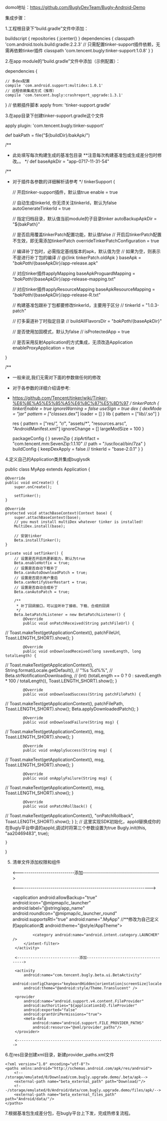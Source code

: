 domo地址：https://github.com/BuglyDevTeam/Bugly-Android-Demo

集成步骤：

1.工程根目录下“build.gradle”文件中添加：

buildscript {
    repositories {
        jcenter()
    }
    dependencies {
        classpath 'com.android.tools.build:gradle:2.2.3'
        // 只需配置tinker-support插件依赖，无需再依赖tinker插件
        classpath 'com.tencent.bugly:tinker-support:1.0.8'
    }
}

2.在app module的“build.gradle”文件中添加（示例配置）：

dependencies {

    // 多dex配置
    compile 'com.android.support:multidex:1.0.1'
    // 远程依赖集成方式（推荐）
    compile 'com.tencent.bugly:crashreport_upgrade:1.3.1'
}
// 依赖插件脚本
apply from: 'tinker-support.gradle'

3.在app目录下创建tinker-support.gradle这个文件


apply plugin: 'com.tencent.bugly.tinker-support'

def bakPath = file("${buildDir}/bakApk/")

/**
 * 此处填写每次构建生成的基准包目录  **注意每次构建基准包或生成差分包时修改。。
 */
def baseApkDir = "app-0717-11-31-54"

/**
 * 对于插件各参数的详细解析请参考
 */
tinkerSupport {

    // 开启tinker-support插件，默认值true
    enable = true

    // 自动生成tinkerId, 你无须关注tinkerId，默认为false
    autoGenerateTinkerId = true

    // 指定归档目录，默认值当前module的子目录tinker
    autoBackupApkDir = "${bakPath}"

    // 是否启用覆盖tinkerPatch配置功能，默认值false
    // 开启后tinkerPatch配置不生效，即无需添加tinkerPatch
    overrideTinkerPatchConfiguration = true

    // 编译补丁包时，必需指定基线版本的apk，默认值为空
    // 如果为空，则表示不是进行补丁包的编译
    // @{link tinkerPatch.oldApk }
    baseApk =  "${bakPath}/${baseApkDir}/app-release.apk"

    // 对应tinker插件applyMapping
    baseApkProguardMapping = "${bakPath}/${baseApkDir}/app-release-mapping.txt"

    // 对应tinker插件applyResourceMapping
    baseApkResourceMapping = "${bakPath}/${baseApkDir}/app-release-R.txt"

    // 构建基准包跟补丁包都要修改tinkerId，主要用于区分
    //  tinkerId = "1.0.3-patch"

    // 打多渠道补丁时指定目录
    // buildAllFlavorsDir = "${bakPath}/${baseApkDir}"

    // 是否使用加固模式，默认为false
    // isProtectedApp = true

    // 是否采用反射Application的方式集成，无须改造Application
    enableProxyApplication = true

}

/**
 * 一般来说,我们无需对下面的参数做任何的修改
 * 对于各参数的详细介绍请参考:
 * https://github.com/Tencent/tinker/wiki/Tinker-%E6%8E%A5%E5%85%A5%E6%8C%87%E5%8D%97
 */
tinkerPatch {
    tinkerEnable = true
    ignoreWarning = false
    useSign = true
    dex {
        dexMode = "jar"
        pattern = ["classes*.dex"]
        loader = []
    }
    lib {
        pattern = ["lib/*/*.so"]
    }

    res {
        pattern = ["res/*", "r/*", "assets/*", "resources.arsc", "AndroidManifest.xml"]
        ignoreChange = []
        largeModSize = 100
    }

    packageConfig {
    }
    sevenZip {
        zipArtifact = "com.tencent.mm:SevenZip:1.1.10"
//        path = "/usr/local/bin/7za"
    }
    buildConfig {
        keepDexApply = false
//      tinkerId = "base-2.0.1"
    }
}


4.定义自己的Application类并集成buglysdk

public class MyApp extends Application {

    @Override
    public void onCreate() {
        super.onCreate();

        setTinker();
    }

    @Override
    protected void attachBaseContext(Context base) {
        super.attachBaseContext(base);
        // you must install multiDex whatever tinker is installed!
        MultiDex.install(base);

        // 安装tinker
        Beta.installTinker();
    }

    private void setTinker() {
        // 设置是否开启热更新能力，默认为true
        Beta.enableHotfix = true;
        // 设置是否自动下载补丁
        Beta.canAutoDownloadPatch = true;
        // 设置是否提示用户重启
        Beta.canNotifyUserRestart = true;
        // 设置是否自动合成补丁
        Beta.canAutoPatch = true;

        /**
         * 补丁回调接口，可以监听补丁接收、下载、合成的回调
         */
        Beta.betaPatchListener = new BetaPatchListener() {
            @Override
            public void onPatchReceived(String patchFileUrl) {
//                Toast.makeText(getApplicationContext(), patchFileUrl, Toast.LENGTH_SHORT).show();
            }

            @Override
            public void onDownloadReceived(long savedLength, long totalLength) {
//                Toast.makeText(getApplicationContext(), String.format(Locale.getDefault(),
//                        "%s %d%%",
//                        Beta.strNotificationDownloading,
//                        (int) (totalLength == 0 ? 0 : savedLength * 100 / totalLength)), Toast.LENGTH_SHORT).show();
            }

            @Override
            public void onDownloadSuccess(String patchFilePath) {
//                Toast.makeText(getApplicationContext(), patchFilePath, Toast.LENGTH_SHORT).show();
                Beta.applyDownloadedPatch();
            }

            @Override
            public void onDownloadFailure(String msg) {
//                Toast.makeText(getApplicationContext(), msg, Toast.LENGTH_SHORT).show();
            }

            @Override
            public void onApplySuccess(String msg) {
//                Toast.makeText(getApplicationContext(), msg, Toast.LENGTH_SHORT).show();
            }

            @Override
            public void onApplyFailure(String msg) {
//                Toast.makeText(getApplicationContext(), msg, Toast.LENGTH_SHORT).show();
            }

            @Override
            public void onPatchRollback() {
//                Toast.makeText(getApplicationContext(), "onPatchRollback", Toast.LENGTH_SHORT).show();
            }
        };
        // 这里实现SDK初始化，appId替换成你的在Bugly平台申请的appId,调试时将第三个参数设置为true
        Bugly.init(this, "aa20469483", true);

    }
}


5. 清单文件添加权限和组件

	<----------------------------添加-------------------------------------->

	<uses-permission android:name="android.permission.READ_PHONE_STATE" />
    <uses-permission android:name="android.permission.INTERNET" />
    <uses-permission android:name="android.permission.ACCESS_NETWORK_STATE" />
    <uses-permission android:name="android.permission.ACCESS_WIFI_STATE" />
    <uses-permission android:name="android.permission.READ_LOGS" />
    <uses-permission android:name="android.permission.WRITE_EXTERNAL_STORAGE" />

	<------------------------------------------------------------------>

    <application
        android:allowBackup="true"
        android:icon="@mipmap/ic_launcher"
        android:label="@string/app_name"
        android:roundIcon="@mipmap/ic_launcher_round"
        android:supportsRtl="true"
        android:name=".MyApp" //**修改为自己定义的application类
        android:theme="@style/AppTheme">
        <activity android:name=".MainActivity">
            <intent-filter>
                <action android:name="android.intent.action.MAIN" />

                <category android:name="android.intent.category.LAUNCHER" />
            </intent-filter>
        </activity>

		<----------------------------添加-------------------------------------->

        <activity
            android:name="com.tencent.bugly.beta.ui.BetaActivity"
            android:configChanges="keyboardHidden|orientation|screenSize|locale"
            android:theme="@android:style/Theme.Translucent" />

        <provider
            android:name="android.support.v4.content.FileProvider"
            android:authorities="${applicationId}.fileProvider"
            android:exported="false"
            android:grantUriPermissions="true">
            <meta-data
                android:name="android.support.FILE_PROVIDER_PATHS"
                android:resource="@xml/provider_paths"/>
        </provider>

		<------------------------------------------------------------------>
    </application>


6.在res目录创建xml目录，新建provider_paths.xml文件

	<?xml version="1.0" encoding="utf-8"?>
	<paths xmlns:android="http://schemas.android.com/apk/res/android">
	    <!-- /storage/emulated/0/Download/com.bugly.upgrade.demo/.beta/apk-->
	    <external-path name="beta_external_path" path="Download/"/>
	    <!--/storage/emulated/0/Android/data/com.bugly.upgrade.demo/files/apk/-->
	    <external-path name="beta_external_files_path" path="Android/data/"/>
	</paths>

7.根据基准包生成差分包，在bugly平台上下发，完成热修复流程。


